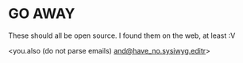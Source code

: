 # GO AWAY
These should all be open source. I found them on the web, at least :V

<you.also (do not parse emails) and@have_no.sysiwyg.editr>

